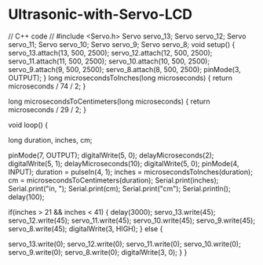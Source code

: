 # Ultrasonic-with-Servo-LCD
// C++ code
//
#include <Servo.h>
Servo servo_13;
Servo servo_12;
Servo servo_11;
Servo servo_10;
Servo servo_9;
Servo servo_8;
void setup()
{
  servo_13.attach(13, 500, 2500);
  servo_12.attach(12, 500, 2500);
  servo_11.attach(11, 500, 2500);
  servo_10.attach(10, 500, 2500);
  servo_9.attach(9, 500, 2500);
  servo_8.attach(8, 500, 2500);
  pinMode(3, OUTPUT);
}
long microsecondsToInches(long microseconds) {
   return microseconds / 74 / 2;
}

long microsecondsToCentimeters(long microseconds) {
   return microseconds / 29 / 2;
}

void loop()
{
  
long duration, inches, cm;

  pinMode(7, OUTPUT);
   digitalWrite(5, 0);
   delayMicroseconds(2);
   digitalWrite(5, 1);
   delayMicroseconds(10);
   digitalWrite(5, 0);
   pinMode(4, INPUT);
   duration = pulseIn(4, 1);
   inches = microsecondsToInches(duration);
   cm = microsecondsToCentimeters(duration);
   Serial.print(inches);
   Serial.print("in, ");
   Serial.print(cm);
   Serial.print("cm");
   Serial.println();
   delay(100);
  
  
  if(inches > 21 && inches < 41)
  {
    delay(3000);
  servo_13.write(45);
  servo_12.write(45);
  servo_11.write(45);
  servo_10.write(45);
  servo_9.write(45);
  servo_8.write(45);
  digitalWrite(3, HIGH);
  }
  else
  {
 
  servo_13.write(0);
  servo_12.write(0);
  servo_11.write(0);
  servo_10.write(0);
  servo_9.write(0);
  servo_8.write(0);
  digitalWrite(3, 0);
}
}

